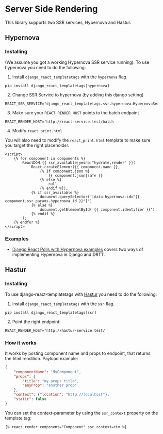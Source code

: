 # Server Side Rendering

This library supports two SSR services, Hypernova and Hastur.

## Hypernova


### Installing

(We assume you got a working Hypernova SSR service running). To use hypernova you need to do the following:

1. Install `django_react_templatetags` with the `hypernova` flag.

```
pip install django_react_templatetags[hypernova]
```

2. Change SSR Service to hypernova (by adding this django setting)

```
REACT_SSR_SERVICE="django_react_templatetags.ssr.hypernova.HypernovaService"
```

3. Make sure your `REACT_RENDER_HOST` points to the batch endpoint

```
REACT_RENDER_HOST='http://react-service.test/batch
```

4. Modify `react_print.html`

You will also need to modify the `react_print.html` template to make sure you target the right placeholder.

```
<script>
    {% for component in components %}
        ReactDOM.{{ ssr_available|yesno:"hydrate,render" }}(
            React.createElement({{ component.name }},
                {% if component.json %}
                    {{ component.json|safe }}
                {% else %}
                    null
                {% endif %}),
            {% if ssr_available %}
                document.querySelector('[data-hypernova-id="{{ component.ssr_params.hypernova_id }}"]')
            {% else %}
                document.getElementById('{{ component.identifier }}')
            {% endif %}
        );
    {% endfor %}
</script>
```

### Examples

- [Django React Polls with Hypernova examples](https://github.com/marteinn/django-react-polls-with-hypernova-examples) covers two ways of implementing Hypernova in Django and DRTT.

## Hastur

### Installing

To use django-react-templatetags with [Hastur](https://github.com/Frojd/Hastur) you need to do the following:

1. Install `django_react_templatetags` with the `ssr` flag.

```
pip install django_react_templatetags[ssr]
```

2. Point the right endpoint:

```
REACT_RENDER_HOST='http://hastur-service.test/
```

### How it works
It works by posting component name and props to endpoint, that returns the html rendition. Payload example:

```json
{
    "componentName": "MyComponent",
    "props": {
        "title": "my props title",
        "anyProp": "another prop"
    },
    "context": {"location": "http://localhost"},
    "static": false
}
```

You can set the context-parameter by using the `ssr_context` property on the template tag:
```html
{% react_render component="Component" ssr_context=ctx %}
```


